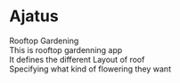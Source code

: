 # Ajatus
Rooftop Gardening
<br>
This is rooftop gardenning app
<br>
It defines the different Layout of roof
<br>
Specifying what kind of flowering they want
